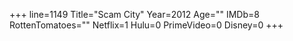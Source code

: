 +++
line=1149
Title="Scam City"
Year=2012
Age=""
IMDb=8
RottenTomatoes=""
Netflix=1
Hulu=0
PrimeVideo=0
Disney=0
+++

